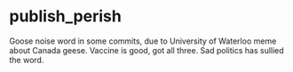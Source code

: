 # publish_perish
Goose noise word in some commits, due to University of Waterloo meme about Canada geese. Vaccine is good, got all three. Sad politics has sullied the word.
